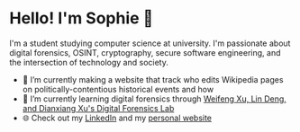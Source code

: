 # Hello! I'm Sophie 👋

I'm a student studying computer science at university. I'm passionate about digital forensics, OSINT, cryptography, secure software engineering, and the intersection of technology and society.

- 🔭 I’m currently making a website that track who edits Wikipedia pages on politically-contentious historical events and how
- 🌱 I’m currently learning digital forensics through [Weifeng Xu, Lin Deng, and Dianxiang Xu's Digital Forensics Lab](https://github.com/frankwxu/digital-forensics-lab)
- 🌐 Check out my [LinkedIn](https://www.linkedin.com/in/sophiecchen/) and my [personal website](https://sophiecchen.gitbook.io/cookie-bytes/)
